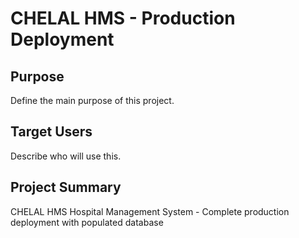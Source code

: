 # CHELAL HMS - Production Deployment

## Purpose

Define the main purpose of this project.

## Target Users

Describe who will use this.


## Project Summary

CHELAL HMS Hospital Management System - Complete production deployment with populated database


